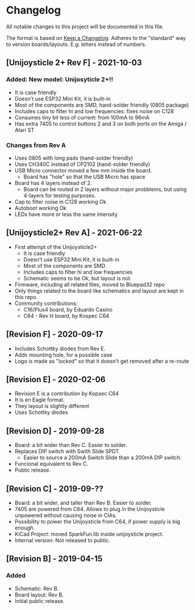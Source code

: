 # Changelog
All notable changes to this project will be documented in this file.

The format is based on [Keep a Changelog](https://keepachangelog.com/en/1.0.0/).
Adheres to the "standard" way to version boards/layouts. E.g: letters instead of numbers.

## [Unijoysticle 2+ Rev F] - 2021-10-03

### Added: New model: Unijosyticle 2+!!

  * It is case friendly
  * Doesn't use ESP32 Mini Kit, it is built-in
  * Most of the components are SMD, hand-solder friendly (0805 package)
  * Includes caps to filter hi and low frequencies: fixes noise on C128
  * Consumes tiny bit less of current: from 100mA to 96mA
  * Has extra 7405 to control buttons 2 and 3 on both ports on the Amiga / Atari ST

### Changes from Rev A

  * Uses 0805 with long pads (hand-solder friendly)
  * Uses CH340C instead of CP2102 (hand-solder friendly)
  * USB Micro connector moved a few mm inside the board.
    * Board has "hole" so that the USB Micro has space
  * Board has 4 layers instead of 2.
    * Board can be routed in 2 layers without major probblems,
      but using 4-layers for testing purposes.
  * Cap to filter noise in C128 working Ok
  * Autoboot working Ok
  * LEDs have more or less the same intensity

## [Unijoysticle2+ Rev A] - 2021-06-22

* First attempt of the Unijoysticle2+
  * It is case friendly
  * Doesn't use ESP32 Mini Kit, it is built-in
  * Most of the components are SMD
  * Includes caps to filter hi and low frequencies
  * Schematic seems to be Ok, but layout is not.
* Firmware, including all related files, moved to Bluepad32 repo
* Only things related to the board like schematics and layout are kept in this repo
* Community contributions:
  * C16/Plus4 board, by Eduardo Casino
  * C64 - Rev H board, by Kospec C64

## [Revision F] - 2020-09-17

* Includes Schottky diodes from Rev E.
* Adds mounting hole, for a possible case
* Logo is made as "locked" so that it doesn't get removed after a re-route

## [Revision E] - 2020-02-06

* Revision E is a contribution by Kopsec C64
* It is en Eagle format.
* They layout is slightly different
* Uses Schottky diodes

## [Revision D] - 2019-09-28

* Board: a bit wider than Rev C. Easier to solder.
* Replaces DIP switch with Swith Slide SPDT.
  * Easier to source a 200mA Switch Slide than a 200mA DIP switch.
* Funcional equivalent to Rev C.
* Public release.

## [Revision C] - 2019-09-??

* Board: a bit wider, and taller than Rev B. Easier to solder.
* 7405 are powered from C64. Allows to plug in the Unijoysticle unpowered
   without causing noise in CIAs.
* Possibility to power the Unijoysticle from C64, if power supply is big enough.
* KiCad Project: moved SparkFun.lib inside unijoysticle project.
* Internal version: Not released to public.

## [Revision B] - 2019-04-15

### Added

* Schematic: Rev B.
* Board layout: Rev B.
* Initial public release.
